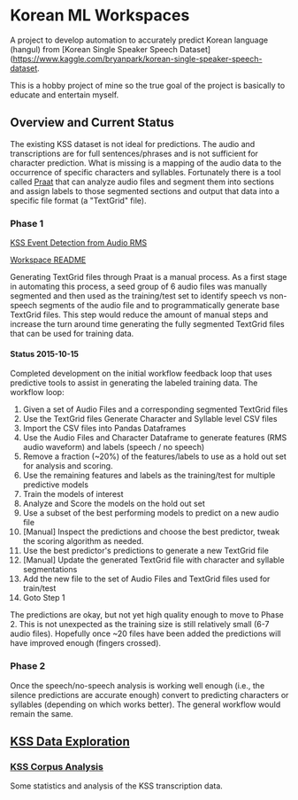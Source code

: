 # Korean ML Workspaces

A project to develop automation to accurately predict Korean language (hangul) from [Korean Single Speaker
Speech Dataset](https://www.kaggle.com/bryanpark/korean-single-speaker-speech-dataset.

This is a hobby project of mine so the true goal of the project is basically to educate and entertain myself.

## Overview and Current Status

The existing KSS dataset is not ideal for predictions. The audio and transcriptions are for full sentences/phrases
and is not sufficient for character prediction. What is missing is a mapping of the audio data to the occurrence
of specific characters and syllables. Fortunately there is a tool called [Praat](https://praat.org) that can analyze audio
files and segment them into sections and assign labels to those segmented sections and output that data into a specific
file format (a "TextGrid" file). 

### Phase 1

[KSS Event Detection from Audio RMS](kss-event-detection-rms)

[Workspace README](kss-event-detection-rms/_README.md)

Generating TextGrid files through Praat is a manual process. As a first stage in automating this process, a seed group 
of 6 audio files was manually segmented and then used  as the training/test set to identify speech vs non-speech 
segments of the audio file and to programmatically generate base TextGrid files. This step would reduce the amount of
manual steps and increase the turn around time generating the fully segmented TextGrid files that can be used for
training data.

#### Status 2015-10-15
Completed development on the initial workflow feedback loop that uses predictive tools to assist in generating
the labeled training data. The workflow loop:

1. Given a set of Audio Files and a corresponding segmented TextGrid files
2. Use the TextGrid files Generate Character and Syllable level CSV files
3. Import the CSV files into Pandas Dataframes
4. Use the Audio Files and Character Dataframe to generate features (RMS audio waveform) and labels (speech / no speech)
5. Remove a fraction (~20%) of the features/labels to use as a hold out set for analysis and scoring.
6. Use the remaining features and labels as the training/test for multiple predictive models
7. Train the models of interest
8. Analyze and Score the models on the hold out set
9. Use a subset of the best performing models to predict on a new audio file
10. [Manual] Inspect the predictions and choose the best predictor, tweak the scoring algorithm as needed.
11. Use the best predictor's predictions to generate a new TextGrid file
12. [Manual] Update the generated TextGrid file with character and syllable segmentations
13. Add the new file to the set of Audio Files and TextGrid files used for train/test
14. Goto Step 1

The predictions are okay, but not yet high quality enough to move to Phase 2. This is not unexpected as the training
size is still relatively small (6-7 audio files). Hopefully once ~20 files have been added the predictions will have 
improved enough (fingers crossed).


### Phase 2
Once the speech/no-speech analysis is working well enough (i.e., the silence predictions are accurate enough) 
convert to predicting characters or syllables (depending on which works better). The general workflow would remain the
same.

## [KSS Data Exploration](kss-exploration)

### [KSS Corpus Analysis](kss-exploration/kss-corpus.ipynb)

Some statistics and analysis of the KSS transcription data.







